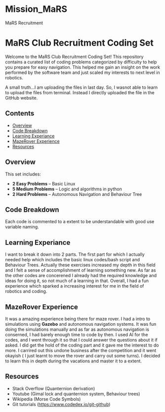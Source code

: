 # Mission_MaRS
MaRS Recruitment
# MaRS Club Recruitment Coding Set

Welcome to the MaRS Club Recruitment Coding Set! This repository contains a curated list of coding problems categorized by difficulty to help you prepare for easy navigation. This helped me gain an insight on the work performed by the software team and just scaled my interests to next level in robotics.

A small truth...I am uploading the files in last day. So, I wasnot able to learn to upload the files from terminal. Instead I directly uploaded the file in the GitHub website. 

## Contents

- [Overview](#overview)
- [Code Breakdown](#code-breakdown)
- [Learning Experiance](#Learning-Experience])
- [MazeRover Experience](#MazeRover-Experience)
- [Resources](#resources)

## Overview

This set includes:
- **2 Easy Problems** – Basic Linux
- **5 Medium Problems** – Logic and algorithms in python
- **2 Hard Problems** – Autonomous Navigation and Behaviour Tree


## Code Breakdown

Each code is commented to a extent to be understandable with good use variable naming.

## Learning Experiance

I want to break it down into 2 parts. The first part for which I actually needed help which includes the basic linux codes/bash script and Behaviour Trees. Actually these exercises increased my depth in this field and I felt a sense of accomplishment of learning something new. As far as the other codes are concerened I already had the required knowledge and ideas for doing it, so not much of a learning in that. Overall, I had a fun experience which sparked a increasing interest for me in the field of robotics and coding. 

## MazeRover Experience

It was a amazing experience being there for maze rover. I had a intro to simulations using **Gazebo** and autonomous navigation systems. It was fun doing the simulations manually and as far as autonomous navigation is conserned, I had barely enough time to code by then. I used AI for the codes, and I went through it so that I could answer the questions about it if asked. I did get the hold of the coding part and it gave me the interest to do more. I carrired out this undone business after the competition and it went okayish ( I just learnt to move the rover and carry out some turns). I decided to learn this in depth during the vacations and master it to a extent.

## Resources

- Stack Overflow (Quanternion derivation)
- Youtube (Gimal lock and quanternion system, Behaviour trees)
- Wikipedia (Morse Code Symbols)
- Git tutorials (https://www.codedex.io/git-github)




